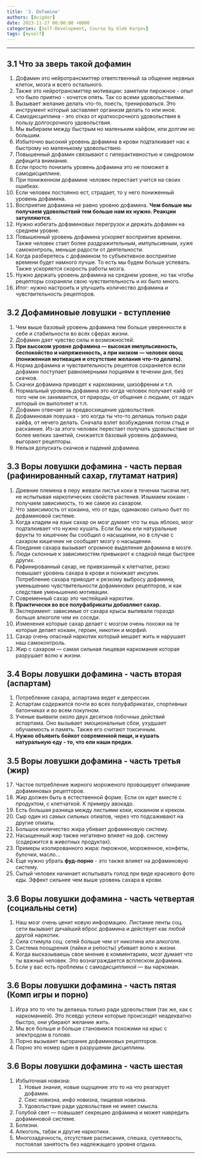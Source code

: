```yaml
---
title: '3. Dofamine'
authors: [Avigdor]
date: 2023-11-27 00:00:00 +0000
categories: [Self-Development, Course by Gleb Karpov]
tags: [myself]
---
```




___
## 3.1 Что за зверь такой дофамин
1.  Дофамин это нейротрансмиттер ответственный за общение нервных клеток, мозга и всего остального.
2.  Также это нейротрансмиттер мотивации: заметили пирожное - опыт что было приятно - хочется опять. Так со всеми удовольствиями.
3.  Вызывает желание делать что-то, поесть, тренироваться. Это инструмент который заставляет организм делать то или иное.
4.  Самодисциплина - это отказ от краткосрочного удовольствия в пользу долгосрочного удовольствия. 
5.  Мы выбираем между быстрым но маленьким кайфом, или долгим но большим.
6.  Избыточно высокий уровень дофамина в крови подталкивает нас к быстрому но маленькому удовольствию.
7.  Повышенный дофамин связывают с гиперактивностью и синдромом дефицита внимания.
8.  Если просто понизить уровень дофамина это не поможет в самодисциплине.
9.  При пониженном дофамине человек перестает учится на своих ошибках.
10. Если человек постоянно ест, страдает, то у него пониженный уровень дофамина.
11.  Восприятие дофамина не равно уровню дофамина. **Чем больше мы получаем удовольствий тем больше нам их нужно. Реакции затупляются.**
12.  Нужно избегать дофаминовых перегрузок и держать дофамин на среднем уровне.
13.  Повышенный уровень дофамина ускоряет восприятие времени. Также человек стает более раздражительным, импульсивным, хуже самоконтроль, меньше радости от деятельности. 
14.  Когда разберетесь с дофамином то субъективное восприятие времени будет намного лучше. То есть мы будем больше успевать. Также ускоряется скорость работы мозга.
15.  Нужно держать уровень дофамина на среднем уровне, но так чтобы рецепторы сохраняли свою чувствительность и их было много.  
16.  Итог: нужно настроить и улучшить количество дофамина и чувствительность рецепторов.
## 3.2 Дофаминовые ловушки - вступление
1. Чем выше базовый уровень дофамина тем больше уверенности в себе и стабильности во всех сферах жизни.
2. Дофамин дает чувство силы и возможностей.
3. **При высоком уровне дофамина — высокая импульсивность, беспокойство и напряженность, а при низком — человек овощ (пониженная мотивация и отсутствие желания что-то делать).**
4. Норма дофамина и чувствительность рецептов сохраняется если дофамин поступает равномерными порциями в течении дня, без скачков.
5. Скачки дофамина приводят к наркомании, шизофрении и т.п.
6. Нормальный уровень дофамина это когда человек получает кайф от того чем он занимается, от природы, от общения с людьми, от задач который он выполняет и т.п.
7. Дофамин отвечает за предвосхищение удовольствия.
8. Дофаминовая ловушка - это когда ты что-то делаешь только ради кайфа, от нечего делать. Сначала взлет возбуждения потом стыд и раскаяние. Из-за этого человек перестает получать удовольствие от более мелких занятий, снижается базовый уровень дофамина, выгорают рецепторы.
9.  Нельзя допускать скачков и падений дофамина.
## 3.3 Воры ловушки дофамина - часть первая (рафинированный сахар, глутамат натрия)
1. Древние племена в перу жевали листья коки в течении тысячи лет, не испытывая наркотических свойств растения. Изымаем кокаин - получаем зависимость, то же самое из сахаром.
2. Что зависимость от кокаина, что от еды, одинаково сильно бьет по дофаминовой системе.
3. Когда кладем на язык сахар он мозг думает что ты ешь яблоко, мозг подталкивает что нужно кушать. Если бы мы ели натуральные фрукты то кишечник бы сообщил о насыщении, но в случае с сахаром кишечник не сообщает мозгу о насыщении.
4. Поедание сахара вызывает огромное выделение дофамина в мозге.
5. Люди склонные к зависимостям привыкают к сладкой пище быстрее других.
6. Рафинированный сахар, не привязанный к клетчатке, резко повышает уровень сахара в крови и понижает инсулин. Потребление сахара приводит к резкому выбросу дофамина, уменьшению чувствительности дофаминових рецепторов, и как следствие уменьшению мотивации. 
8. Современный сахар это чистейший наркотик.
9. **Практически во все полуфабрикаты добавляют сахар.**
10. Эксперимент: зависимые от сахара крысы выпивали гораздо больше алкоголя чем их соседи.
11. Изменения которые сахар делает с мозгом очень похожи на те которые делает кокаин, героин, никотин и морфий.
12. Сахар очень опасный наркотик который мешает жить и нарушает наш самоконтроль.
13. Жир с сахаром — самая сильная пищевая наркомания которая разрушает волю к жизни.
## 3.4 Воры ловушки дофамина - часть вторая (аспартам)
1. Потребление сахара, аспартама ведет к депрессии.
2. Аспартам содержится почти во всех полуфабрикатах, спортивных батончиках и во всем покупном.
3. Ученые выявили около двух десятков побочных действий аспартама. Оно вызывает эмоциональные сбои, ухудшает обучаемость и память. Также его считают токсичным.
4. **Нужно объявить бойкот современной пищи, и кушать натуральную еду - то, что ели наши предки.**
## 3.5 Воры ловушки дофамина - часть третья (жир)
17. Частое потребление жирного мороженого провоцирует отмирание дофаминовых рецепторов.
18. Жир должен быть в естественной форме. Если он идет вместе с продуктом, с клетчаткой. К примеру авокадо.
19. Есть большая разница между листьями коки, кокаином и креком. 
20. Сыр один из самых сильных опиатов, через что подсаживают на другие опиаты.
21. Большое количество жира убивает дофаминовую систему.
22. Насыщенный жир также негативно влияет на доф. систему (содержится в животных продуктах).
23. Примеры изолированного жира: пирожное, мороженное, конфеты, булочки, масло...
24. Еще нужно убрать **фуд-порно** - это также влияет на дофаминовую систему.
25. Сытый человек начинает испытывать голод при виде красивого фото еды. Эффект сильнее чем выше уровень сахара в крови.
## 3.6 Воры ловушки дофамина - часть четвертая (социальны сети)
1.  Наш мозг очень ценит новую информацию. Листание ленты соц. сети вызывает дичайший вброс дофамина и действует как любой другой наркотик.
2.  Сила стимула соц. сетей больше чем от никотина или алкоголя.
3.  Система поощрения (лайки и репосты) убивает волю к жизни.
4.  Когда высказываешь свое мнение в комментариях, мозг думает что ты важный человек. Это вознаграждается всплеском дофамина.
5.  Если у вас есть проблемы с самодисциплиной — вы наркоман.
## 3.6 Воры ловушки дофамина - часть пятая (Комп игры и порно)
1.  Игра это то что ты делаешь только ради удовольствия (так же, как с наркоманией). Это псевдо успехи которые происходят неадекватно быстро, они убирают желание жить.
2.  Мы все больше и больше становимся похожими на крыс с электродом в голове.
3.  Порно вызывает выгорание дофаминовых рецепторов.
4.  Порно это номер один в разрушении дисциплины.
## 3.6 Воры ловушки дофамина - часть шестая
1. Избыточная новизна:
    1.  Новые знания, новые ощущение это то на что реагирует дофамин.
    2.  Секс новизна, инфо новизна, пищевая новизна.
    3.  Удовольствие ради удовольствия не имеет смысла.
2. Голубой свет — повышает секрецию дофамина и может навредить дофаминовой системе.
3. Болезни.
4. Алкоголь, табак и другие наркотики.
5. Многозадачность, отсутствие расписания, спешка, суетливость, постоялая занятость без надлежащего уровня отдыха.
---
